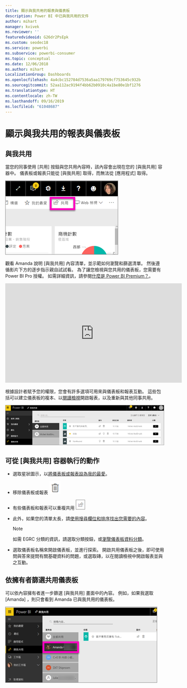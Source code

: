 ```yaml
---
title: 顯示與我共用的報表與儀表板
description: Power BI 中已與我共用的文件
author: mihart
manager: kvivek
ms.reviewer: ''
featuredvideoid: G26dr2PsEpk
ms.custom: seodec18
ms.service: powerbi
ms.subservice: powerbi-consumer
ms.topic: conceptual
ms.date: 12/06/2018
ms.author: mihart
LocalizationGroup: Dashboards
ms.openlocfilehash: 4a4cbc152784d7536a5aa179769cf753645c932b
ms.sourcegitcommit: 52aa112ac9194f4bb62b0910c4a1be80e1bf1276
ms.translationtype: HT
ms.contentlocale: zh-TW
ms.lasthandoff: 09/16/2019
ms.locfileid: "61048687"
---
```

# <a name="display-the-dashboards-and-reports-that-have-been-shared-with-me"></a>顯示與我共用的報表與儀表板
## <a name="shared-with-me"></a>與我共用

當您的同事使用 [共用]  按鈕與您共用內容時，該內容會出現在您的 [與我共用]  容器中。 儀表板或報表只能從 [與我共用]  取得，而無法從 [應用程式]  取得。

![共用圖示](./media/end-user-shared-with-me/power-bi-share-dash.png)

觀看 Amanda 說明 [與我共用]  內容清單，並示範如何瀏覽和篩選清單。 然後遵循影片下方的逐步指示親自試試看。 為了讓您檢視與您共用的儀表板，您需要有 Power BI Pro 授權。 如需詳細資訊，請參閱[什麼是 Power BI Premium？](../service-premium-what-is.md)。

<iframe width="560" height="315" src="https://www.youtube.com/embed/G26dr2PsEpk" frameborder="0" allowfullscreen></iframe>

根據設計者賦予您的權限，您會有許多選項可用來與儀表板和報表互動。 這些包括可以建立儀表板的複本、以[閱讀檢視](end-user-reading-view.md)開啟報表，以及重新與其他同事共用。

![[與我共用] 容器](./media/end-user-shared-with-me/power-bi-container.png)

## <a name="actions-available-from-the-shared-with-me-container"></a>可從 [與我共用]  容器執行的動作
* 選取星狀圖示，以[將儀表板或報表設為我的最愛](end-user-favorite.md)。
* 移除儀表板或報表  ![垃圾桶圖示](./media/end-user-shared-with-me/power-bi-delete-icon.png)
* 有些儀表板和報表可以重複共用  ![共用圖示](./media/end-user-shared-with-me/power-bi-share-icon-new.png)
* 此外，如果您的清單太長，請[使用搜尋欄位和排序找出您需要的內容](end-user-search-sort.md)。
  
  > [!NOTE]
  > 如需 EGRC 分類的資訊，請選取分類按鈕，或[瀏覽儀表板資料分類](../service-data-classification.md)。
  > 
  > 
* 選取儀表板名稱來開啟儀表板，並進行探索。 開啟共用儀表板之後，即可使用問與答來提問有關基礎資料的問題，或選取磚，以在閱讀檢視中開啟報表並與之互動。

## <a name="filter-shared-dashboards-by-owner"></a>依擁有者篩選共用儀表板
可以依內容擁有者進一步篩選 [與我共用]  畫面中的內容。 例如，如果我選取 [Amanda]  ，則只會看到 Amanda 已與我共用的儀表板。

![依擁有者篩選的儀表板](./media/end-user-shared-with-me/power-bi-owner-new.png)